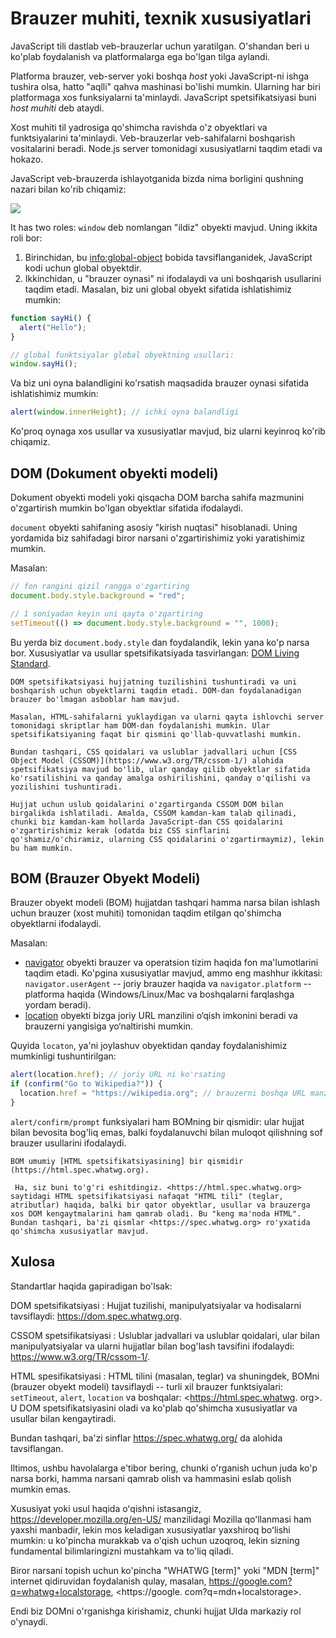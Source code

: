 # Brauzer muhiti, texnik xususiyatlari

JavaScript tili dastlab veb-brauzerlar uchun yaratilgan. O'shandan beri u ko'plab foydalanish va platformalarga ega bo'lgan tilga aylandi.

Platforma brauzer, veb-server yoki boshqa *host* yoki JavaScript-ni ishga tushira olsa, hatto "aqlli" qahva mashinasi bo'lishi mumkin. Ularning har biri platformaga xos funksiyalarni ta'minlaydi. JavaScript spetsifikatsiyasi buni *host muhiti* deb ataydi.

Xost muhiti til yadrosiga qo'shimcha ravishda o'z obyektlari va funktsiyalarini ta'minlaydi. Veb-brauzerlar veb-sahifalarni boshqarish vositalarini beradi. Node.js server tomonidagi xususiyatlarni taqdim etadi va hokazo.

JavaScript veb-brauzerda ishlayotganida bizda nima borligini qushning nazari bilan ko'rib chiqamiz:

![](windowObjects.svg)
 
It has two roles: `window` deb nomlangan "ildiz" obyekti mavjud. Uning ikkita roli bor:

1. Birinchidan, bu <info:global-object> bobida tavsiflanganidek, JavaScript kodi uchun global obyektdir.
2. Ikkinchidan, u "brauzer oynasi" ni ifodalaydi va uni boshqarish usullarini taqdim etadi.
Masalan, biz uni global obyekt sifatida ishlatishimiz mumkin:

```js run global
function sayHi() {
  alert("Hello");
}

// global funktsiyalar global obyektning usullari:
window.sayHi();
```

Va biz uni oyna balandligini ko'rsatish maqsadida brauzer oynasi sifatida ishlatishimiz mumkin:

```js run
alert(window.innerHeight); // ichki oyna balandligi
```

Ko'proq oynaga xos usullar va xususiyatlar mavjud, biz ularni keyinroq ko'rib chiqamiz.

## DOM (Dokument obyekti modeli)

Dokument obyekti modeli yoki qisqacha DOM barcha sahifa mazmunini o'zgartirish mumkin bo'lgan obyektlar sifatida ifodalaydi.

`document` obyekti sahifaning asosiy "kirish nuqtasi" hisoblanadi. Uning yordamida biz sahifadagi biror narsani o'zgartirishimiz yoki yaratishimiz mumkin.

Masalan:
```js run
// fon rangini qizil rangga o'zgartiring
document.body.style.background = "red";

// 1 soniyadan keyin uni qayta o'zgartiring
setTimeout(() => document.body.style.background = "", 1000);
```

Bu yerda biz `document.body.style` dan foydalandik, lekin yana ko'p narsa bor. Xususiyatlar va usullar spetsifikatsiyada tasvirlangan: [DOM Living Standard](https://dom.spec.whatwg.org).

```aqlli sarlavha="DOM faqatgina brauzerlar uchun mo'ljallanmagan"
DOM spetsifikatsiyasi hujjatning tuzilishini tushuntiradi va uni boshqarish uchun obyektlarni taqdim etadi. DOM-dan foydalanadigan brauzer bo'lmagan asboblar ham mavjud.

Masalan, HTML-sahifalarni yuklaydigan va ularni qayta ishlovchi server tomonidagi skriptlar ham DOM-dan foydalanishi mumkin. Ular spetsifikatsiyaning faqat bir qismini qo'llab-quvvatlashi mumkin.
```

```aqlli sarlavha="Styling uchun CSSOM"
Bundan tashqari, CSS qoidalari va uslublar jadvallari uchun [CSS Object Model (CSSOM)](https://www.w3.org/TR/cssom-1/) alohida spetsifikatsiya mavjud bo'lib, ular qanday qilib obyektlar sifatida ko'rsatilishini va qanday amalga oshirilishini, qanday o'qilishi va yozilishini tushuntiradi.

Hujjat uchun uslub qoidalarini o'zgartirganda CSSOM DOM bilan birgalikda ishlatiladi. Amalda, CSSOM kamdan-kam talab qilinadi, chunki biz kamdan-kam hollarda JavaScript-dan CSS qoidalarini o'zgartirishimiz kerak (odatda biz CSS sinflarini qo'shamiz/o'chiramiz, ularning CSS qoidalarini o'zgartirmaymiz), lekin bu ham mumkin.
```

## BOM (Brauzer Obyekt Modeli)

Brauzer obyekt modeli (BOM) hujjatdan tashqari hamma narsa bilan ishlash uchun brauzer (xost muhiti) tomonidan taqdim etilgan qo'shimcha obyektlarni ifodalaydi.

Masalan:

- [navigator](mdn:api/Window/navigator) obyekti brauzer va operatsion tizim haqida fon ma'lumotlarini taqdim etadi. Ko'pgina xususiyatlar mavjud, ammo eng mashhur ikkitasi: `navigator.userAgent` -- joriy brauzer haqida va `navigator.platform` -- platforma haqida (Windows/Linux/Mac va boshqalarni farqlashga yordam beradi).
- [location](mdn:api/Window/location) obyekti bizga joriy URL manzilini o‘qish imkonini beradi va brauzerni yangisiga yo‘naltirishi mumkin.

Quyida `locaton`, ya'ni joylashuv obyektidan qanday foydalanishimiz mumkinligi tushuntirilgan:

```js run
alert(location.href); // joriy URL ni ko'rsating
if (confirm("Go to Wikipedia?")) {
  location.href = "https://wikipedia.org"; // brauzerni boshqa URL manziliga yo'naltiring
}
```

`alert/confirm/prompt` funksiyalari ham BOMning bir qismidir: ular hujjat bilan bevosita bog'liq emas, balki foydalanuvchi bilan muloqot qilishning sof brauzer usullarini ifodalaydi.

```aqlli sarlavha ="Spesifikatsiyalar"
BOM umumiy [HTML spetsifikatsiyasining] bir qismidir (https://html.spec.whatwg.org).

 Ha, siz buni to'g'ri eshitdingiz. <https://html.spec.whatwg.org> saytidagi HTML spetsifikatsiyasi nafaqat "HTML tili" (teglar, atributlar) haqida, balki bir qator obyektlar, usullar va brauzerga xos DOM kengaytmalarini ham qamrab oladi. Bu "keng ma'noda HTML". Bundan tashqari, ba'zi qismlar <https://spec.whatwg.org> ro'yxatida qo'shimcha xususiyatlar mavjud.
```

## Xulosa

Standartlar haqida gapiradigan bo'lsak:

DOM spetsifikatsiyasi
: Hujjat tuzilishi, manipulyatsiyalar va hodisalarni tavsiflaydi: <https://dom.spec.whatwg.org>.

CSSOM spetsifikatsiyasi
: Uslublar jadvallari va uslublar qoidalari, ular bilan manipulyatsiyalar va ularni hujjatlar bilan bog'lash tavsifini ifodalaydi: <https://www.w3.org/TR/cssom-1/>.

HTML spesifikatsiyasi
: HTML tilini (masalan, teglar) va shuningdek, BOMni (brauzer obyekt modeli) tavsiflaydi -- turli xil brauzer funktsiyalari: `setTimeout`, `alert`, `location` va boshqalar: <https://html.spec.whatwg. org>. U DOM spetsifikatsiyasini oladi va ko'plab qo'shimcha xususiyatlar va usullar bilan kengaytiradi.

Bundan tashqari, ba'zi sinflar <https://spec.whatwg.org/> da alohida tavsiflangan.

Iltimos, ushbu havolalarga e'tibor bering, chunki o'rganish uchun juda ko'p narsa borki, hamma narsani qamrab olish va hammasini eslab qolish mumkin emas.

Xususiyat yoki usul haqida oʻqishni istasangiz, <https://developer.mozilla.org/en-US/> manzilidagi Mozilla qoʻllanmasi ham yaxshi manbadir, lekin mos keladigan xususiyatlar yaxshiroq boʻlishi mumkin: u ko'pincha murakkab va o'qish uchun uzoqroq, lekin sizning fundamental bilimlaringizni mustahkam va to'liq qiladi.

Biror narsani topish uchun ko'pincha "WHATWG [term]" yoki "MDN [term]" internet qidiruvidan foydalanish qulay, masalan, <https://google.com?q=whatwg+localstorage>, <https://google. com?q=mdn+localstorage>.

Endi biz DOMni o'rganishga kirishamiz, chunki hujjat UIda markaziy rol o'ynaydi.
